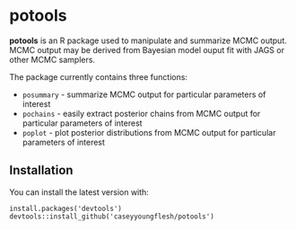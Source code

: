potools
====

**potools** is an R package used to manipulate and summarize MCMC output. MCMC output may be derived from Bayesian model ouput fit with JAGS or other MCMC samplers.

The package currently contains three functions:

- `posummary` - summarize MCMC output for particular parameters of interest
- `pochains` - easily extract posterior chains from MCMC output for particular parameters of interest
- `poplot` - plot posterior distributions from MCMC output for particular parameters of interest


Installation
------------

You can install the latest version with:
```{r}
install.packages('devtools')
devtools::install_github('caseyyoungflesh/potools')
```
